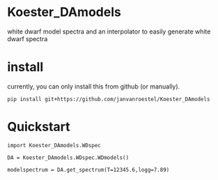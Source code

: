 # Koester_DAmodels
white dwarf model spectra and an interpolator to easily generate white dwarf spectra


# install
currently, you can only install this from github (or manually).

```
pip install git+https://github.com/janvanroestel/Koester_DAmodels
```

# Quickstart
```
import Koester_DAmodels.WDspec

DA = Koester_DAmodels.WDspec.WDmodels()

modelspectrum = DA.get_spectrum(T=12345.6,logg=7.89)
```


